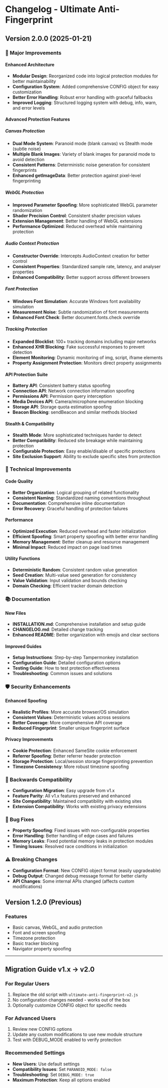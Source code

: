 # Changelog - Ultimate Anti-Fingerprint

## Version 2.0.0 (2025-01-21)

### 🚀 Major Improvements

#### Enhanced Architecture
- **Modular Design**: Reorganized code into logical protection modules for better maintainability
- **Configuration System**: Added comprehensive CONFIG object for easy customization
- **Better Error Handling**: Robust error handling with graceful fallbacks
- **Improved Logging**: Structured logging system with debug, info, warn, and error levels

#### Advanced Protection Features

##### Canvas Protection
- **Dual Mode System**: Paranoid mode (blank canvas) vs Stealth mode (subtle noise)
- **Multiple Blank Images**: Variety of blank images for paranoid mode to avoid detection
- **Consistent Patterns**: Deterministic noise generation for consistent fingerprints
- **Enhanced getImageData**: Better protection against pixel-level fingerprinting

##### WebGL Protection  
- **Improved Parameter Spoofing**: More sophisticated WebGL parameter randomization
- **Shader Precision Control**: Consistent shader precision values
- **Extension Management**: Better handling of WebGL extensions
- **Performance Optimized**: Reduced overhead while maintaining protection

##### Audio Context Protection
- **Constructor Override**: Intercepts AudioContext creation for better control
- **Consistent Properties**: Standardized sample rate, latency, and analyser properties
- **Enhanced Compatibility**: Better support across different browsers

##### Font Protection
- **Windows Font Simulation**: Accurate Windows font availability simulation
- **Measurement Noise**: Subtle randomization of font measurements
- **Enhanced Font Check**: Better document.fonts.check override

##### Tracking Protection
- **Expanded Blocklist**: 100+ tracking domains including major networks
- **Enhanced XHR Blocking**: Fake successful responses to prevent detection
- **Element Monitoring**: Dynamic monitoring of img, script, iframe elements
- **Property Assignment Protection**: Monitors direct property assignments

#### API Protection Suite
- **Battery API**: Consistent battery status spoofing
- **Connection API**: Network connection information spoofing  
- **Permissions API**: Permission query interception
- **Media Devices API**: Camera/microphone enumeration blocking
- **Storage API**: Storage quota estimation spoofing
- **Beacon Blocking**: sendBeacon and similar methods blocked

#### Stealth & Compatibility
- **Stealth Mode**: More sophisticated techniques harder to detect
- **Better Compatibility**: Reduced site breakage while maintaining protection
- **Configurable Protection**: Easy enable/disable of specific protections
- **Site Exclusion Support**: Ability to exclude specific sites from protection

### 🔧 Technical Improvements

#### Code Quality
- **Better Organization**: Logical grouping of related functionality
- **Consistent Naming**: Standardized naming conventions throughout
- **Documentation**: Comprehensive inline documentation
- **Error Recovery**: Graceful handling of protection failures

#### Performance
- **Optimized Execution**: Reduced overhead and faster initialization
- **Efficient Spoofing**: Smart property spoofing with better error handling
- **Memory Management**: Better cleanup and resource management
- **Minimal Impact**: Reduced impact on page load times

#### Utility Functions
- **Deterministic Random**: Consistent random value generation
- **Seed Creation**: Multi-value seed generation for consistency
- **Value Validation**: Input validation and bounds checking
- **Domain Checking**: Efficient tracker domain detection

### 📚 Documentation

#### New Files
- **INSTALLATION.md**: Comprehensive installation and setup guide
- **CHANGELOG.md**: Detailed change tracking
- **Enhanced README**: Better organization with emojis and clear sections

#### Improved Guides
- **Setup Instructions**: Step-by-step Tampermonkey installation
- **Configuration Guide**: Detailed configuration options
- **Testing Guide**: How to test protection effectiveness
- **Troubleshooting**: Common issues and solutions

### 🛡️ Security Enhancements

#### Enhanced Spoofing
- **Realistic Profiles**: More accurate browser/OS simulation
- **Consistent Values**: Deterministic values across sessions
- **Better Coverage**: More comprehensive API coverage
- **Reduced Fingerprint**: Smaller unique fingerprint surface

#### Privacy Improvements
- **Cookie Protection**: Enhanced SameSite cookie enforcement
- **Referrer Spoofing**: Better referrer header protection
- **Storage Protection**: Local/session storage fingerprinting prevention
- **Timezone Consistency**: More robust timezone spoofing

### 🔄 Backwards Compatibility

- **Configuration Migration**: Easy upgrade from v1.x
- **Feature Parity**: All v1.x features preserved and enhanced
- **Site Compatibility**: Maintained compatibility with existing sites
- **Extension Compatibility**: Works with existing privacy extensions

### 🐛 Bug Fixes

- **Property Spoofing**: Fixed issues with non-configurable properties
- **Error Handling**: Better handling of edge cases and failures
- **Memory Leaks**: Fixed potential memory leaks in protection modules
- **Timing Issues**: Resolved race conditions in initialization

### ⚠️ Breaking Changes

- **Configuration Format**: New CONFIG object format (easily upgradeable)
- **Debug Output**: Changed debug message format for better clarity
- **API Changes**: Some internal APIs changed (affects custom modifications)

## Version 1.2.0 (Previous)

### Features
- Basic canvas, WebGL, and audio protection
- Font and screen spoofing
- Timezone protection
- Basic tracker blocking
- Navigator property spoofing

---

## Migration Guide v1.x → v2.0

### For Regular Users
1. Replace the old script with `ultimate-anti-fingerprint-v2.js`
2. No configuration changes needed - works out of the box
3. Optionally customize CONFIG object for specific needs

### For Advanced Users
1. Review new CONFIG options
2. Update any custom modifications to use new module structure
3. Test with DEBUG_MODE enabled to verify protection

### Recommended Settings
- **New Users**: Use default settings
- **Compatibility Issues**: Set `PARANOID_MODE: false`
- **Troubleshooting**: Set `DEBUG_MODE: true`
- **Maximum Protection**: Keep all options enabled